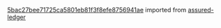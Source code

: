 [5bac27bee71725ca5801eb81f3f8efe8756941ae](https://github.com/insolar/assured-ledger/commit/5bac27bee71725ca5801eb81f3f8efe8756941ae) imported from [assured-ledger](https://github.com/insolar/assured-ledger)
